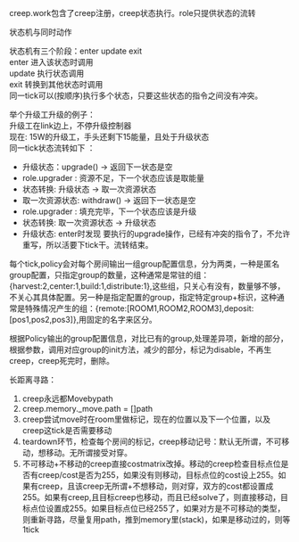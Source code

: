 creep.work包含了creep注册，creep状态执行。role只提供状态的流转

状态机与同时动作

状态机有三个阶段：enter update exit  
enter 进入该状态时调用  
update 执行状态调用  
exit 转换到其他状态时调用  
同一tick可以(按顺序)执行多个状态，只要这些状态的指令之间没有冲突。

举个升级工升级的例子：  
升级工在link边上，不停升级控制器  
现在: 15W的升级工，手头还剩下15能量，且处于升级状态  
同一tick状态流转如下 ： 
* 升级状态：upgrade() -> 返回下一状态是空
* role.upgrader : 资源不足，下一个状态应该是取能量
* 状态转换: 升级状态 -> 取一次资源状态
* 取一次资源状态: withdraw() -> 返回下一状态是空
* role.upgrader : 填充完毕，下一个状态应该是升级
* 状态转换: 取一次资源状态 -> 升级状态
* 升级状态: enter时发现 要执行的upgrade操作，已经有冲突的指令了，不允许重写，所以活要下tick干。流转结束。


每个tick,policy会对每个房间输出一组group配置信息，分为两类，一种是匿名group配置，只指定group的数量，这种通常是常驻的组：{harvest:2,center:1,build:1,distribute:1},这些组，只关心有没有，数量够不够，不关心其具体配置。另一种是指定配置的group，指定特定group+标识，这种通常是特殊情况产生的组：{remote:[ROOM1,ROOM2,ROOM3],deposit:[pos1,pos2,pos3]},用固定的名字来区分。

根据Policy输出的group配置信息，对比已有的group,处理差异项，新增的部分，根据参数，调用对应group的init方法，减少的部分，标记为disable，不再生creep，creep死完时，删除。


长距离寻路：
1. creep永远都Movebypath
2. creep.memory._move.path = []path
3. creep尝试move时在room里做标记，现在的位置以及下一个位置，以及creep这tick是否需要移动
4. teardown环节，检查每个房间的标记，creep移动记号：默认无所谓，不可移动，想移动。无所谓接受对穿。
5. 不可移动+不移动的creep直接costmatrix改掉。移动的creep检查目标点位是否有creep/cost是否为255，如果没有则移动，目标点位的cost设上255。如果有creep，且该creep无所谓+不想移动，则对穿，双方的cost都设置成255。如果有creep,且目标creep也移动，而且已经solve了，则直接移动，目标点位设置成255。如果目标点位已经255了，如果对方是不可移动的类型，则重新寻路，尽量复用path，推到memory里(stack)，如果是移动过的，则等1tick